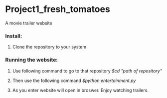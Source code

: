 # Project1_fresh_tomatoes
A movie trailer website

### Install:
1) Clone the repository to your system

### Running the website:
1) Use following command to go to that repository
   _$cd "path of repository"_
2) Then use the following command
    _$python entertainment.py_
    
 3) As you enter website will open in broswer. Enjoy watching trailers.
